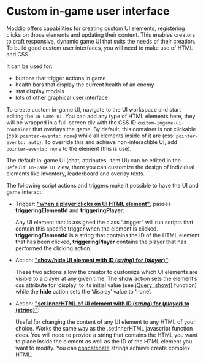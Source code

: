 # Custom in-game user interface

Moddio offers capabilities for creating custom UI elements, registering clicks on those elements and updating their content. This enables creators to craft responsive, dynamic game UI that suits the needs of their creation. To build good custom user interfaces, you will need to make use of HTML and CSS. 

It can be used for:
- buttons that trigger actions in game
- health bars that display the current health of an enemy
- stat display modals
- lots of other graphical user interface

To create custom in-game UI, navigate to the UI workspace and start editing the `In-Game UI`. You can add any type of HTML elements here, they will be wrapped in a full-screen div with the CSS ID `custom-ingame-ui-container` that overlays the game. By default, this container is not clickable (css: `pointer-events: none`) while all elements inside of it are (css: `pointer-events: auto`). To override this and achieve non-interactible UI, add `pointer-events: none` to the element (this is use).

The default in-game UI (chat, attributes, item UI) can be edited in the `Default In-Game UI` view, there you can customize the design of individual elements like inventory, leaderboard and overlay texts.

The following script actions and triggers make it possible to have the UI and game interact:

- Trigger: [**"when a player clicks on UI HTML element"**](https://www.modd.io/docs/triggers/htmlUiClick), passes **triggeringElementId** and **triggeringPlayer**:
    
    Any UI element that is assigned the class “.trigger” will run scripts that contain this specific trigger when the element is clicked. **triggeringElementId** is a string that contains the ID of the HTML element that has been clicked, **triggeringPlayer** contains the player that has performed the clicking action.
    
- Action: [**"show/hide UI element with ID (*string*) for (*player*)"**](https://www.modd.io/docs/functions/showUiElementForPlayer):
    
    These two actions allow the creator to customize which UI elements are visible to a player at any given time. The **show** action sets the element’s css attribute for ‘display’ to its initial value (see [jQuery .show()](https://api.jquery.com/show/) function) while the **hide** action sets the ‘display’ value to ‘none’.
    
- Action: [**"set innerHTML of UI element with ID (*string*) for (*player*) to (string)"**](https://www.modd.io/docs/functions/setUIElementHtml):
    
    Useful for changing the content of any UI element to any HTML of your choice. Works the same way as the .setInnerHTML javascript function does. You will need to provide a string that contains the HTML you want to place inside the element as well as the ID of the HTML element you want to modify. You can [concatenate](https://www.modd.io/docs/variables/concat) strings achieve create complex HTML.